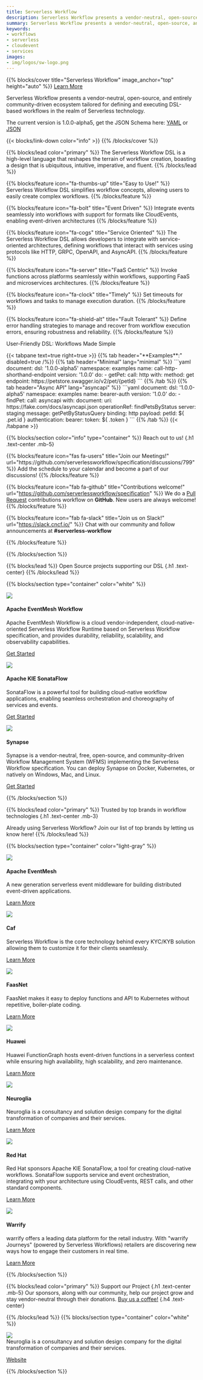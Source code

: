 ```yaml
---
title: Serverless Workflow
description: Serverless Workflow presents a vendor-neutral, open-source, and entirely community-driven ecosystem tailored for defining and executing DSL-based workflows in the realm of Serverless technology.
summary: Serverless Workflow presents a vendor-neutral, open-source, and entirely community-driven ecosystem tailored for defining and executing DSL-based workflows in the realm of Serverless technology.
keywords:
- workflows
- serverless
- cloudevent
- services
images:
- img/logos/sw-logo.png
---
```


<!-- Cover -->
{{% blocks/cover title="Serverless Workflow" image_anchor="top" height="auto" %}}
<a class="btn btn-lg btn-primary me-3 mb-4" href="https://github.com/serverlessworkflow/specification/blob/main/README.md">
  Learn More <i class="fas fa-arrow-alt-circle-right ms-2"></i>
</a>
<p class="lead mt-5">Serverless Workflow presents a vendor-neutral, open-source, and entirely community-driven ecosystem tailored for defining and executing DSL-based workflows in the realm of Serverless technology.</p>
<p>The current version is 1.0.0-alpha5, get the JSON Schema here: <a href="https://serverlessworkflow.io/schemas/1.0.0-alpha5/workflow.yaml" target="_blank">YAML</a> or <a href="https://serverlessworkflow.io/schemas/1.0.0-alpha5/workflow.json" target="_blank">JSON</a></p>
{{< blocks/link-down color="info" >}}
{{% /blocks/cover %}}
<!-- END OF Cover -->

<!-- Selling points -->
{{% blocks/lead color="primary" %}}
The Serverless Workflow DSL is a high-level language that reshapes the terrain of workflow creation, boasting a design that is ubiquitous, intuitive, imperative, and fluent.
{{% /blocks/lead %}}

<section class="row td-box td-box--dark td-box--height-auto">
  <div class="col">
    <div class="container">
      <div class="row">
{{% blocks/feature icon="fa-thumbs-up" title="Easy to Use!" %}}
Serverless Workflow DSL simplifies workflow concepts, allowing users to easily create complex workflows.
{{% /blocks/feature %}}

{{% blocks/feature icon="fa-bolt" title="Event Driven" %}}
Integrate events seamlessly into workflows with support for formats like CloudEvents, enabling event-driven architectures
{{% /blocks/feature %}}


{{% blocks/feature icon="fa-cogs" title="Service Oriented" %}}
The Serverless Workflow DSL allows developers to integrate with service-oriented architectures, defining workflows that interact with services using protocols like HTTP, GRPC, OpenAPI, and AsyncAPI.
{{% /blocks/feature %}}

{{% blocks/feature icon="fa-server" title="FaaS Centric" %}}
Invoke functions across platforms seamlessly within workflows, supporting FaaS and microservices architectures.
{{% /blocks/feature %}}


{{% blocks/feature icon="fa-clock" title="Timely" %}}
Set timeouts for workflows and tasks to manage execution duration.
{{% /blocks/feature %}}


{{% blocks/feature icon="fa-shield-alt" title="Fault Tolerant" %}}
Define error handling strategies to manage and recover from workflow execution errors, ensuring robustness and reliability.
{{% /blocks/feature %}}
  </div><!-- <-- identing breaks the template ... -->
  </div>
  </div>
</section>
<!-- END OF Selling points -->

<!-- Samples -->
<section class="row td-box td-box--white td-box--height-auto">
  <div class="col">
    <div class="container">
      <p class="h1 text-center mb-5">User-Friendly DSL: Workflows Made Simple</p>
      <div class="row">
        <div class="col">
{{< tabpane text=true right=true >}}
  {{% tab header="**Examples**:" disabled=true /%}}
  {{% tab header="Minimal" lang="minimal" %}}
  ```yaml
  document:
    dsl: '1.0.0-alpha5'
    namespace: examples
    name: call-http-shorthand-endpoint
    version: '1.0.0'
  do:
    - getPet:
        call: http
        with:
          method: get
          endpoint: https://petstore.swagger.io/v2/pet/{petId}
  ```
  {{% /tab %}}
  {{% tab header="Async API" lang="asyncapi" %}}
  ```yaml
  document:
    dsl: '1.0.0-alpha5'
    namespace: examples
    name: bearer-auth
    version: '1.0.0'
  do:
    - findPet:
        call: asyncapi
        with:
          document:
            uri: https://fake.com/docs/asyncapi.json
          operationRef: findPetsByStatus
          server: staging
          message: getPetByStatusQuery
          binding: http
          payload:
            petId: ${ .pet.id }
          authentication:
            bearer:
              token: ${ .token }
  ```
  {{% /tab %}}
{{< /tabpane >}}
        </div>
      </div>
    </div>
  </div>
</section>
<!-- END OF Samples -->

<!-- Reach out -->
{{% blocks/section color="info" type="container" %}}
Reach out to us!
{.h1 .text-center .mb-5}
<div class="row">
{{% blocks/feature icon="fas fa-users" title="Join our Meetings!" url="https://github.com/serverlessworkflow/specification/discussions/799" %}}
Add the schedule to your calendar and become a part of our discussions!
{{% /blocks/feature %}}

{{% blocks/feature icon="fab fa-github" title="Contributions welcome!"
    url="https://github.com/serverlessworkflow/specification" %}}
We do a [Pull Request](https://github.com/serverlessworkflow/specification/pulls)
contributions workflow on **GitHub**. New users are always welcome!
{{% /blocks/feature %}}

{{% blocks/feature icon="fab fa-slack" title="Join us on Slack!"
    url="https://slack.cncf.io/" %}}
Chat with our community and follow announcements at **#serverless-workflow**

{{% /blocks/feature %}}
</div>
{{% /blocks/section %}}
<!-- END OF Reach out -->

<!-- Projects -->
{{% blocks/lead %}}
Open Source projects supporting our DSL
{.h1 .text-center}
{{% /blocks/lead %}}

{{% blocks/section type="container" color="white" %}}
<div class="row">
  <div class="col-lg-4 mb-5 mb-lg-0 text-center">
    <div class="logo-container my-4 d-flex justify-content-center align-items-center">
      <img src="img/logos/eventmesh.png" class="img-logo"/>
    </div>
    <h4 class="h3">
      Apache EventMesh Workflow
    </h4>
    <div class="mb-0">
      Apache EventMesh Workflow is a cloud vendor-independent, cloud-native-oriented Serverless Workflow Runtime based on Serverless Workflow specification, and provides durability, reliability, scalability, and observability capabilities.
    </div>
    <p><a class="me-3 mb-4" href="https://github.com/apache/eventmesh-workflow">Get Started</a></p>
  </div>

  <div class="col-lg-4 mb-5 mb-lg-0 text-center">
    <div class="logo-container my-4 d-flex justify-content-center align-items-center">
      <img src="img/logos/kogito.png" class="img-logo"/>
    </div>
    <h4 class="h3">
      Apache KIE SonataFlow
    </h4>
    <div class="mb-0">
      SonataFlow is a powerful tool for building cloud-native workflow applications, enabling seamless orchestration and choreography of services and events.
    </div>
    <p><a class="me-3 mb-4" href="https://sonataflow.org">Get Started</a></p>
  </div>

  <div class="col-lg-4 mb-5 mb-lg-0 text-center">
    <div class="logo-container my-4 d-flex justify-content-center align-items-center">
      <img src="img/logos/synapselogo.png" class="img-logo"/>
    </div>
    <h4 class="h3">
      Synapse
    </h4>
    <div class="mb-0">
      Synapse is a vendor-neutral, free, open-source, and community-driven Workflow Management System (WFMS) implementing the Serverless Workflow specification. You can deploy Synapse on Docker, Kubernetes, or natively on Windows, Mac, and Linux.
    </div>
    <p><a class="me-3 mb-4" href="https://github.com/serverlessworkflow/synapse">Get Started</a></p>
  </div>
</div>
{{% /blocks/section %}}
<!-- END OF Projects -->

<!-- Adopters -->
{{% blocks/lead color="primary" %}}
Trusted by top brands in workflow technologies
{.h1 .text-center .mb-3}

Already using Serverless Workflow? Join our list of top brands by letting us know here!
{{% /blocks/lead %}}

{{% blocks/section type="container" color="light-gray" %}}
<div class="row">
  <div class="col-lg-4 mb-5 mb-lg-0 text-center">
    <div class="logo-container my-4 d-flex justify-content-center align-items-center">
      <img src="img/logos/eventmesh2.png" class="img-logo-company"/>
    </div>
    <h4 class="h3">
      Apache EventMesh
    </h4>
    <div class="mb-0">
      A new generation serverless event middleware for building distributed event-driven applications.
    </div>
    <p><a class="me-3 mb-4" href="https://github.com/apache/eventmesh">Learn More</a></p>
  </div>

  <div class="col-lg-4 mb-5 mb-lg-0 text-center">
    <div class="logo-container my-4 d-flex justify-content-center align-items-center">
      <img src="img/logos/caf.png" class="img-logo-company"/>
    </div>
    <h4 class="h3">
      Caf
    </h4>
    <div class="mb-0">
      Serverless Workflow is the core technology behind every KYC/KYB solution allowing them to customize it for their clients seamlessly.
    </div>
    <p><a class="me-3 mb-4" href="https://caf.io/">Learn More</a></p>
  </div>

  <div class="col-lg-4 mb-5 mb-lg-0 text-center">
    <div class="logo-container my-4 d-flex justify-content-center align-items-center">
      <img src="img/logos/faasnet.png" class="img-logo-company"/>
    </div>
    <h4 class="h3">
      FaasNet
    </h4>
    <div class="mb-0">
      FaasNet makes it easy to deploy functions and API to Kubernetes without repetitive, boiler-plate coding.
    </div>
    <p><a class="me-3 mb-4" href="https://github.com/simpleidserver/FaasNet">Learn More</a></p>
  </div>

  <div class="col-lg-4 mb-5 mb-lg-0 text-center">
    <div class="logo-container my-4 d-flex justify-content-center align-items-center">
      <img src="img/logos/huawei.png" class="img-logo-company"/>
    </div>
    <h4 class="h3">
      Huawei
    </h4>
    <div class="mb-0">
      Huawei FunctionGraph hosts event-driven functions in a serverless context while ensuring high availability, high scalability, and zero maintenance.
    </div>
    <p><a class="me-3 mb-4" href="https://www.huaweicloud.com/intl/en-us/product/functiongraph.html">Learn More</a></p>
  </div>

  <div class="col-lg-4 mb-5 mb-lg-0 text-center">
    <div class="logo-container my-4 d-flex justify-content-center align-items-center">
      <img src="img/logos/neuroglia.png" class="img-logo-company"/>
    </div>
    <h4 class="h3">
      Neuroglia
    </h4>
    <div class="mb-0">
      Neuroglia is a consultancy and solution design company for the digital transformation of companies and their services.
    </div>
    <p><a class="me-3 mb-4" href="https://neuroglia.io/">Learn More</a></p>
  </div>

  <div class="col-lg-4 mb-5 mb-lg-0 text-center">
    <div class="logo-container my-4 d-flex justify-content-center align-items-center">
      <img src="img/logos/redhat.png" class="img-logo-company"/>
    </div>
    <h4 class="h3">
      Red Hat
    </h4>
    <div class="mb-0">
  Red Hat sponsors Apache KIE SonataFlow, a tool for creating cloud-native workflows. SonataFlow supports service and event orchestration, integrating with your architecture using CloudEvents, REST calls, and other standard components.
    </div>
    <p><a class="me-3 mb-4" href="https://www.redhat.com/en/technologies/cloud-computing/openshift/serverless">Learn More</a></p>
  </div>

  <div class="col-lg-4 mb-5 mb-lg-0 text-center">
    <div class="logo-container my-4 d-flex justify-content-center align-items-center">
      <img src="img/logos/warrify.png" class="img-logo-company"/>
    </div>
    <h4 class="h3">
      Warrify
    </h4>
    <div class="mb-0">
      warrify offers a leading data platform for the retail industry. With "warrify Journeys" (powered by Serverless Workflows) retailers are discovering new ways how to engage their customers in real time.
    </div>
    <p><a class="me-3 mb-4" href="https://www.warrify.com">Learn More</a></p>
  </div>
</div>
{{% /blocks/section %}}
<!-- END OF Adopters -->

<!-- Sponsors -->
{{% blocks/lead color="primary" %}}
Support our Project
{.h1 .text-center .mb-5}
Our sponsors, along with our community, help our project grow and stay vendor-neutral through their donations. <a class="me-3 mb-4" href="https://crowdfunding.lfx.linuxfoundation.org/projects/beb979ae-75b5-4589-a2d0-f82949253bb7">Buy us a coffee!</a>
{.h4 .text-center}

{{% /blocks/lead %}}
{{% blocks/section type="container" color="white" %}}
<div class="row">
  <div class="col-lg-4 mb-5 mb-lg-0 text-center">
    <div class="logo-container my-4 d-flex justify-content-center align-items-center">
      <img src="img/logos/neuroglia.png" class="img-logo-company"/>
    </div>
    <div class="mb-0">
      Neuroglia is a consultancy and solution design company for the digital transformation of companies and their services.
    </div>
    <p><a class="me-3 mb-4" href="https://neuroglia.io/">Website</a></p>
  </div>
</div>
{{% /blocks/section %}}
<!-- END OF Sponsors -->